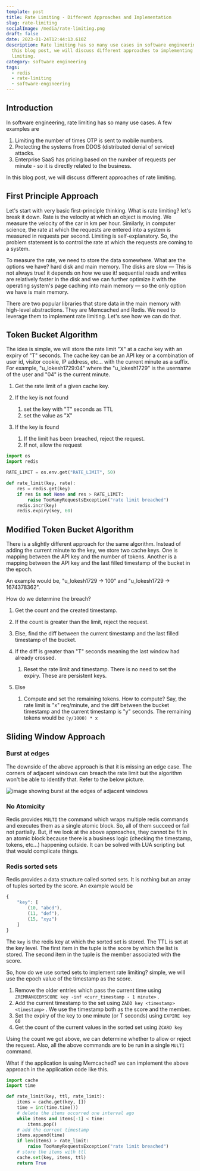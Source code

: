 ```yaml
---
template: post
title: Rate Limiting - Different Approaches and Implementation
slug: rate-limiting
socialImage: /media/rate-limiting.png
draft: false
date: 2023-01-24T12:44:13.610Z
description: Rate limiting has so many use cases in software engineering. In
  this blog post, we will discuss different approaches to implementing rate
  limiting.
category: software engineering
tags:
  - redis
  - rate-limiting
  - software-engineering
---
```

## Introduction

In software engineering, rate limiting has so many use cases. A few examples are

1. Limiting the number of times OTP is sent to mobile numbers.
2. Protecting the systems from DDOS (distributed denial of service) attacks.
3. Enterprise SaaS has pricing based on the number of requests per minute - so it is directly related to the business.

In this blog post, we will discuss different approaches of rate limiting.

## First Principle Approach

Let's start with very basic first-principle thinking. What is rate limiting? let's break it down. Rate is the velocity at which an object is moving. We measure the velocity of the car in km per hour. Similarly, in computer science, the rate at which the requests are entered into a system is measured in requests per second. Limiting is self-explanatory. So, the problem statement is to control the rate at which the requests are coming to a system.

To measure the rate, we need to store the data somewhere. What are the options we have? hard disk and main memory. The disks are slow — This is not always true! it depends on how we use it! sequential reads and writes are relatively faster in the disk and we can further optimize it with the operating system's page caching into main memory — so the only option we have is main memory.

There are two popular libraries that store data in the main memory with high-level abstractions. They are Memcached and Redis. We need to leverage them to implement rate limiting. Let's see how we can do that.

## Token Bucket Algorithm

The idea is simple, we will store the rate limit "X" at a cache key with an expiry of "T" seconds. The cache key can be an API key or a combination of user id, visitor cookie, IP address, etc... with the current minute as a suffix. For example, "u_lokesh1729:04" where the "u_lokesh1729" is the username of the user and "04" is the current minute.

1. Get the rate limit of a given cache key.
2. If the key is not found

   1. set the key with "T" seconds as TTL
   2. set the value as "X"
3. If the key is found

   1. If the limit has been breached, reject the request.
   2. If not, allow the request

```python
import os
import redis

RATE_LIMIT = os.env.get("RATE_LIMIT", 50)

def rate_limit(key, rate):
    res = redis.get(key)
    if res is not None and res > RATE_LIMIT:
        raise TooManyRequestsException("rate limit breached")
    redis.incr(key)
    redis.expiry(key, 60)
```

## Modified Token Bucket Algorithm

There is a slightly different approach for the same algorithm. Instead of adding the current minute to the key, we store two cache keys. One is mapping between the API key and the number of tokens. Another is a mapping between the API key and the last filled timestamp of the bucket in the epoch.

An example would be, "u_lokesh1729 -&gt; 100" and "u_lokesh1729 -&gt; 1674378362".

How do we determine the breach?

1. Get the count and the created timestamp.
2. If the count is greater than the limit, reject the request.
3. Else, find the diff between the current timestamp and the last filled timestamp of the bucket.
4. If the diff is greater than "T" seconds meaning the last window had already crossed.

   1. Reset the rate limit and timestamp. There is no need to set the expiry. These are persistent keys.
5. Else

   1. Compute and set the remaining tokens. How to compute? Say, the rate limit is "x" req/minute, and the diff between the bucket timestamp and the current timestamp is "y" seconds. The remaining tokens would be `(y/1000) * x`

## Sliding Window Approach

### Burst at edges

The downside of the above approach is that it is missing an edge case. The corners of adjacent windows can breach the rate limit but the algorithm won't be able to identify that. Refer to the below picture.

![image showing burst at the edges of adjacent windows](/media/rate-limiting-2-.png "Look at the pink colored area")

### No Atomicity

Redis provides `MULTI` the command which wraps multiple redis commands and executes them as a single atomic block. So, all of them succeed or fail not partially. But, if we look at the above approaches, they cannot be fit in an atomic block because there is a business logic (checking the timestamp, tokens, etc...) happening outside. It can be solved with LUA scripting but that would complicate things.

### Redis sorted sets

Redis provides a data structure called sorted sets. It is nothing but an array of tuples sorted by the score. An example would be

```javascript
{
    "key": [
        (10, "abcd"),
        (11, "def"),
        (15, "xyz")
    ]
}
```

The `key` is the redis key at which the sorted set is stored. The TTL is set at the key level. The first item in the tuple is the score by which the list is stored. The second item in the tuple is the member associated with the score.

So, how do we use sorted sets to implement rate limiting? simple, we will use the epoch value of the timestamp as the score.

1. Remove the older entries which pass the current time using `ZREMRANGEBYSCORE key -inf <curr_timestamp - 1 minute>` .
2. Add the current timestamp to the set using `ZADD key <timestamp> <timestamp>` . We use the timestamp both as the score and the member.
3. Set the expiry of the key to one minute (or T seconds) using `EXPIRE key 60`
4. Get the count of the current values in the sorted set using `ZCARD key`

Using the count we got above, we can determine whether to allow or reject the request. Also, all the above commands are to be run in a single `MULTI` command.

What if the application is using Memcached? we can implement the above approach in the application code like this.

```python
import cache
import time

def rate_limit(key, ttl, rate_limit):
    items = cache.get(key, [])
    time = int(time.time())
    # delete the items occurred one interval ago
    while items and items[-1] < time:
        items.pop()
    # add the current timestamp
    items.append(time)
    if len(items) > rate_limit:
        raise TooManyRequestsException("rate limit breached")
    # store the items with ttl
    cache.set(key, items, ttl)
    return True
```
